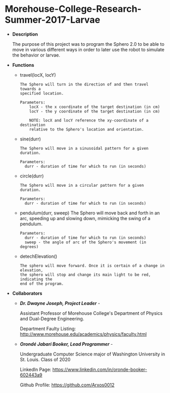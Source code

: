# Morehouse-College-Research-Summer-2017-Larvae

* **Description**

  The purpose of this project was to program the Sphero 2.0 to be able to move
  in various different ways in order to later use the robot to simulate the
  behavior or larvae.


* **Functions**

  * travel(locX, locY)

        The Sphero will turn in the direction of and then travel towards a
        specified location.

        Parameters:
            locX - the x coordinate of the target destination (in cm)
            locY - the y coordinate of the target destination (in cm)

            NOTE: locX and locY reference the xy-coordinate of a destination
            relative to the Sphero's location and orientation.

  * sine(durr)

        The Sphero will move in a sinusoidal pattern for a given duration.

        Parameters:
          durr - duration of time for which to run (in seconds)

  * circle(durr)

        The Sphero will move in a circular pattern for a given duration.

        Parameters:
          durr - duration of time for which to run (in seconds)

  * pendulum(durr, sweep)
        The Sphero will move back and forth in an arc, speeding up and slowing
        down, mimicking the swing of a pendulum.

        Parameters:
          durr - duration of time for which to run (in seconds)
          sweep - the angle of arc of the Sphero's movement (in degrees)

  * detechElevation()

        The sphero will move forward. Once it is certain of a change in elevation,
        the sphero will stop and change its main light to be red, indicating the
        end of the program.

* **Collaborators**

  * ***Dr. Dwayne Joseph, Project Leader*** -

    Assistant Professor of Morehouse College's Department of Physics
    and Dual-Degree Engineering.

    Department Faulty Listing:
    http://www.morehouse.edu/academics/physics/faculty.html

  * ***Orondé Jabari Booker, Lead Programmer*** -

    Undergraduate Computer Science major of Washington University in St. Louis.
    Class of 2020

    LinkedIn Page: https://www.linkedin.com/in/oronde-booker-602443a9

    Github Profile: https://github.com/Arxos0012
